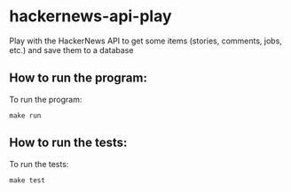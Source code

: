 # hackernews-api-play

Play with the HackerNews API to get some items (stories, comments, jobs, etc.) and save them to a database

## How to run the program:

To run the program:

    make run

## How to run the tests:

To run the tests:

    make test
